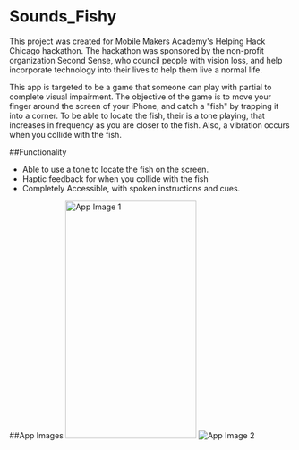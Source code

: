 # Sounds_Fishy
This project was created for Mobile Makers Academy's Helping Hack Chicago hackathon. The hackathon was sponsored by the 
non-profit organization Second Sense, who council people with vision loss, and help incorporate technology into their lives 
to help them live a normal life. 

This app is targeted to be a game that someone can play with partial to complete visual impairment. The objective of the game 
is to move your finger around the screen of your iPhone, and catch a "fish" by trapping it into a corner. To be able to locate
the fish, their is a tone playing, that increases in frequency as you are closer to the fish. Also, a vibration occurs when 
you collide with the fish.

##Functionality
* Able to use a tone to locate the fish on the screen.
* Haptic feedback for when you collide with the fish
* Completely Accessible, with spoken instructions and cues. 

##App Images
<img src='http://i.imgur.com/bzEBmiF.png' title='App Image 1' width='234px' height="425px" alt='App Image 1' /> <img src='http://i.imgur.com/WLBw34s.png' title='App Image 2' width='' alt='App Image 2' />
